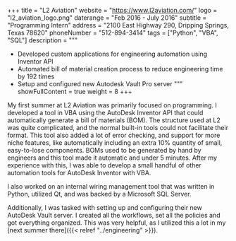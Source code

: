 +++
title = "L2 Aviation"
website = "https://www.l2aviation.com/"
logo = "l2_aviation_logo.png"
daterange = "Feb 2016 - July 2016"
subtitle = "Programming Intern"
address = "2100 East Highway 290, Dripping Springs, Texas 78620"
phoneNumber = "512-894-3414"
tags = ["Python", "VBA", "SQL"]
description = """
- Developed custom applications for engineering automation using Inventor API
- Automated bill of material creation process to reduce engineering time by 192 times
- Setup and configured new Autodesk Vault Pro server
"""
showFullContent = true
weight = 8
+++

My first summer at L2 Aviation was primarily focused on programming.
I developed a tool in VBA using the AutoDesk Inventor API that could automatically
generate a bill of materials (BOM). The structure used at L2 was quite complicated,
and the normal built-in tools could not facilitate their format. This tool also
added a lot of error checking, and support for more niche features, like automatically
including an extra 10% quantity of small, easy-to-lose components.
BOMs used to be generated by hand by engineers and this tool made it automatic and
under 5 minutes. After my experience with this, I was able to develop a small handful
of other automation tools for AutoDesk Inventor with VBA.

I also worked on an internal wiring management tool that was written in Python,
utilized Qt, and was backed by a Microsoft SQL Server.

Additionally, I was tasked with setting up and configuring their new AutoDesk Vault
server. I created all the workflows, set all the policies and got everything organized.
This was very helpful, as I utilized this a lot in my
[next summer there]({{< relref "../engineering" >}}).
